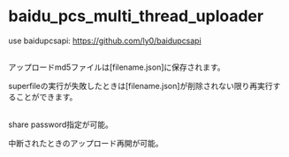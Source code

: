 # baidu_pcs_multi_thread_uploader

use baidupcsapi: https://github.com/ly0/baidupcsapi

##
アップロードmd5ファイルは[filename.json]に保存されます。

superfileの実行が失敗したときは[filename.json]が削除されない限り再実行することができます。

##
share password指定が可能。

中断されたときのアップロード再開が可能。
